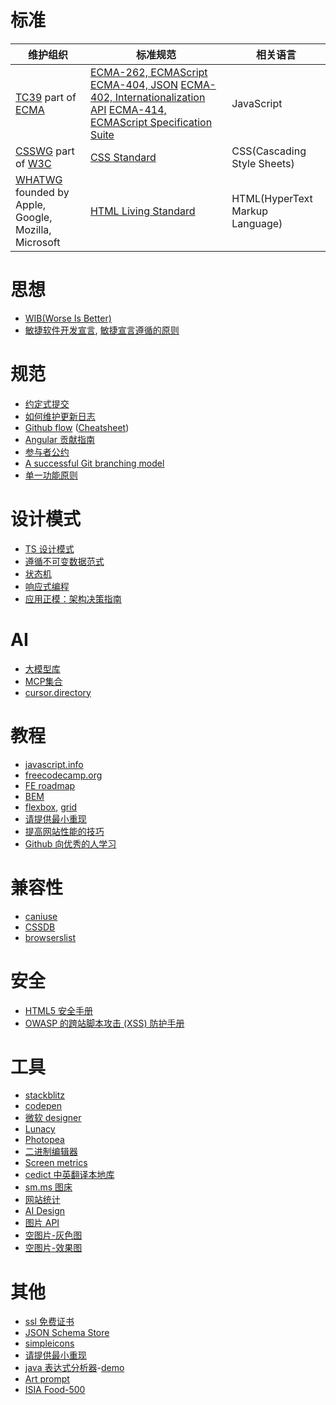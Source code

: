 # 标准
| 维护组织 | 标准规范 | 相关语言 |
| --- | --- | --- |
| [TC39](https://tc39.es/) part of [ECMA](https://ecma-international.org/) | [ECMA-262, ECMAScript](https://ecma-international.org/publications-and-standards/standards/ecma-262/)   [ECMA-404, JSON](https://www.ecma-international.org/publications-and-standards/standards/ecma-404/)   [ECMA-402, Internationalization API](https://tc39.es/ecma402/)   [ECMA-414, ECMAScript Specification Suite](https://www.ecma-international.org/publications-and-standards/standards/ecma-414/) | JavaScript |
| [CSSWG](https://csswg.org/) part of [W3C](https://www.w3.org/) | [CSS Standard](https://www.w3.org/Style/CSS/) | CSS(Cascading Style Sheets) |
| [WHATWG](https://whatwg.org/) founded by Apple, Google, Mozilla, Microsoft | [HTML Living Standard](https://html.spec.whatwg.org/multipage/) | HTML(HyperText Markup Language) |


# 思想
+ [WIB(Worse Is Better)](https://dreamsongs.com/WorseIsBetter.html)
+ [敏捷软件开发宣言](http://agilemanifesto.org/iso/zhchs/manifesto.html), [敏捷宣言遵循的原则](https://agilemanifesto.org/iso/zhchs/principles.html)

# 规范
+ [约定式提交](https://www.conventionalcommits.org/zh-hans/v1.0.0/)
+ [如何维护更新日志](https://keepachangelog.com/zh-CN/1.1.0/)
+ [Github flow](https://docs.github.com/zh/get-started/using-github/github-flow) ([Cheatsheet](https://enterprise.github.com/downloads/en/github-flow-cheatsheet.pdf))
+ [Angular 贡献指南](https://github.com/angular/angular/blob/main/CONTRIBUTING.md)
+ [参与者公约](https://www.contributor-covenant.org/zh-cn/version/1/4/code-of-conduct/)
+ [A successful Git branching model](https://nvie.com/posts/a-successful-git-branching-model/)
+ [单一功能原则](https://zh.wikipedia.org/wiki/单一功能原则)

# 设计模式
+ [TS 设计模式](https://refactoringguru.cn/)
+ [遵循不可变数据范式](https://immerjs.github.io/immer/zh-CN/)
+ [状态机](https://stately.ai/docs)
+ [响应式编程](https://rxjs.dev/)
+ [应用正模：架构决策指南](https://jasonformat.com/application-holotypes/)

# AI
+ [大模型库](https://huggingface.co/)
+ [MCP集合](https://smithery.ai/)
+ [cursor.directory](https://cursor.directory/)

# 教程
+ [javascript.info](https://zh.javascript.info/)
+ [freecodecamp.org](https://www.freecodecamp.org/)
+ [FE roadmap](https://roadmap.sh/frontend)
+ [BEM](http://getbem.com/naming)
+ [flexbox](https://flexbox.malven.co/), [grid](https://grid.malven.co/)
+ [请提供最小重现](https://antfu.me/posts/why-reproductions-are-required-zh)
+ [提高网站性能的技巧](https://web.dev/explore/fast?hl=zh-cn)
+ [Github 向优秀的人学习](https://resources.github.com/learn/pathways/)

# 兼容性
+ [caniuse](https://caniuse.com/)
+ [CSSDB](https://cssdb.org/)
+ [browserslist](https://browsersl.ist/)

# 安全
+ [HTML5 安全手册](https://html5sec.org/)
+ [OWASP 的跨站脚本攻击 (XSS) 防护手册](https://cheatsheetseries.owasp.org/cheatsheets/Cross_Site_Scripting_Prevention_Cheat_Sheet.html)

# 工具
+ [stackblitz](https://stackblitz.com/)
+ [codepen](https://codepen.io/)
+ [微软 designer](https://designer.microsoft.com/)
+ [Lunacy](https://icons8.com/lunacy)
+ [Photopea](https://www.photopea.com/)
+ [二进制编辑器](https://hexed.it/)
+ [Screen metrics](https://www.mydevice.io/)
+ [cedict 中英翻译本地库](https://cc-cedict.org/)
+ [sm.ms 图床](https://sm.ms/)
+ [网站统计](https://umami.is/)
+ [AI Design](https://uizard.io/)
+ [图片 API](https://unsplash.com/developers)
+ [空图片-灰色图](http://via.placeholder.com/350x150)
+ [空图片-效果图](https://picsum.photos/350/800?random=41)

# 其他
+ [ssl 免费证书](https://letsencrypt.org/zh-cn/getting-started/)
+ [JSON Schema Store](https://www.schemastore.org/json/)
+ [simpleicons](https://simpleicons.org/)
+ [请提供最小重现](https://antfu.me/posts/why-reproductions-are-required-zh)
+ [java 表达式分析器](http://www.singularsys.com/jep/doc/javadoc/com/singularsys/jep/Jep.html)-[demo](https://blog.csdn.net/weixin_55891090/article/details/114854067)
+ [Art prompt](https://www.dallelist.com/)
+ [ISIA Food-500](http://123.57.42.89/FoodComputing__Dataset.html)
